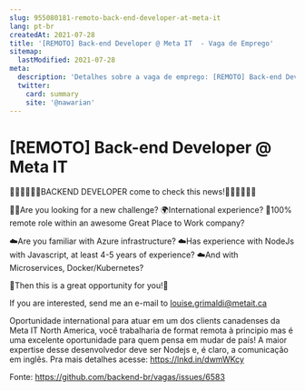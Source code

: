 ```yaml
---
slug: 955080181-remoto-back-end-developer-at-meta-it
lang: pt-br
createdAt: 2021-07-28
title: '[REMOTO] Back-end Developer @ Meta IT  - Vaga de Emprego'
sitemap:
  lastModified: 2021-07-28
meta:
  description: 'Detalhes sobre a vaga de emprego: [REMOTO] Back-end Developer @ Meta IT '
  twitter:
    card: summary
    site: '@nawarian'
---
```


# [REMOTO] Back-end Developer @ Meta IT 

👩🏻‍💻👩🏻‍💻BACKEND DEVELOPER come to check this news!👩🏻‍💻👩🏻‍💻

☝🏽Are you looking for a new challenge?
🌍International experience?
🏡100% remote role within an awesome Great Place to Work company?

☁️Are you familiar with Azure infrastructure?
☁️Has experience with NodeJs with Javascript, at least 4-5 years of experience?
☁️And with Microservices, Docker/Kubernetes?

🌟Then this is a great opportunity for you!🌟

If you are interested, send me an e-mail to louise.grimaldi@metait.ca

Oportunidade international para atuar em um dos clients canadenses da Meta IT North America, você trabalharia de format remota à principio mas é uma excelente oportunidade para quem pensa em mudar de país! A maior expertise desse desenvolvedor deve ser Nodejs e, é claro, a comunicação em inglês. Pra mais detalhes acesse: https://lnkd.in/dwmWKcy



Fonte: https://github.com/backend-br/vagas/issues/6583